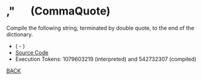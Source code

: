 # ,&quot; &emsp; (CommaQuote)
Compile the following string, terminated by double quote, to the end of the dictionary.
* ( - )
* [Source Code](../words/common_use/CommaQuote.cs)
* Execution Tokens: 1079603219 (interpreted) and 542732307 (compiled)


[BACK](builtins.md#CommaQuote)
